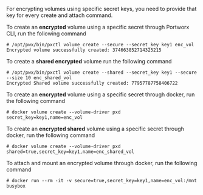 For encrypting volumes using specific secret keys, you need to provide that key for every create and attach command.

To create an **encrypted** volume using a specific secret through Portworx CLI, run the following command

```
# /opt/pwx/bin/pxctl volume create --secure --secret_key key1 enc_vol
Encrypted volume successfully created: 374663852714325215

```

To create a **shared encrypted** volume run the following command

```
# /opt/pwx/bin/pxctl volume create --shared --secret_key key1 --secure --size 10 enc_shared_vol
Encrypted Shared volume successfully created: 77957787758406722
```

To create an **encrypted** volume using a specific secret through docker, run the following command

```
# docker volume create --volume-driver pxd secret_key=key1,name=enc_vol

```

To create an **encrypted shared** volume using a specific secret through docker, run the following command

```
# docker volume create --volume-driver pxd shared=true,secret_key=key1,name=enc_shared_vol

```

To attach and mount an encrypted volume through docker, run the following command

```
# docker run --rm -it -v secure=true,secret_key=key1,name=enc_vol:/mnt busybox

```
